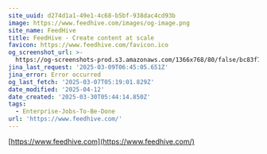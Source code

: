 ```yaml
---
site_uuid: d274d1a1-49e1-4c68-b5bf-938dac4cd93b
image: https://www.feedhive.com/images/og-image.png
site_name: FeedHive
title: FeedHive - Create content at scale
favicon: https://www.feedhive.com/favicon.ico
og_screenshot_url: >-
  https://og-screenshots-prod.s3.amazonaws.com/1366x768/80/false/bc83f7e987ef5e9072f0f1b76c3197d7254e5bb7e20d6bcf8ff9fecab3fad71e.jpeg
jina_last_request: '2025-03-09T06:45:05.651Z'
jina_error: Error occurred
og_last_fetch: '2025-03-07T05:19:01.829Z'
date_modified: '2025-04-12'
date_created: '2025-03-30T05:44:14.850Z'
tags:
  - Enterprise-Jobs-To-Be-Done
url: 'https://www.feedhive.com/'
---
```






















































[https://www.feedhive.com](https://www.feedhive.com/)
